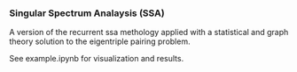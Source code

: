 ### Singular Spectrum Analaysis (SSA)

A version of the recurrent ssa methology applied with a statistical and graph theory solution to the eigentriple pairing problem.

See example.ipynb for visualization and results.
